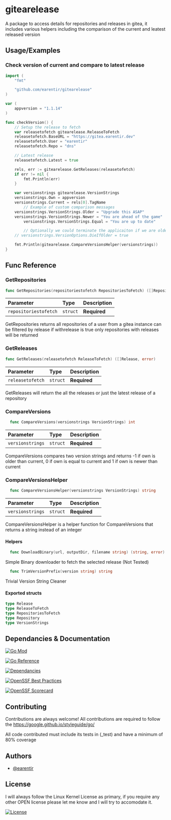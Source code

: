 # gitearelease

A package to access details for repositories and releases in gitea, it includes various helpers including the comparison of the current and leatest released version

## Usage/Examples

### Check version of current and compare to latest release
```go
import (
	"fmt"

	"github.com/earentir/gitearelease"
)

var (
	appversion = "1.1.14"
)

func checkVersion() {
	// Setup the release to fetch
	var releasetofetch gitearelease.ReleaseToFetch
	releasetofetch.BaseURL = "https://gitea.earentir.dev"
	releasetofetch.User = "earentir"
	releasetofetch.Repo = "dns"

	// Latest release
	releasetofetch.Latest = true

	rels, err := gitearelease.GetReleases(releasetofetch)
	if err != nil {
		fmt.Println(err)
	}

	var versionstrings gitearelease.VersionStrings
	versionstrings.Own = appversion
	versionstrings.Current = rels[0].TagName
        // Example of custom comparison messages
	versionstrings.VersionStrings.Older = "Upgrade this ASAP"
	versionstrings.VersionStrings.Newer = "You are ahead of the game"
        versionstrings.VersionStrings.Equal = "You are up to date"

        // Optionally we could terminate the applicaiton if we are older than latest release
	// versionstrings.VersionOptions.DieIfOlder = true

	fmt.Println(gitearelease.CompareVersionsHelper(versionstrings))
}
```


## Func Reference

### GetRepositories
```go
func GetRepositories(repositoriestofetch RepositoriesToFetch) ([]Repository, error)
```
| Parameter | Type     | Description                |
| :-------- | :------- | :------------------------- |
| `repositoriestofetch` | `struct` | **Required**  |

GetRepositories returns all repositories of a user from a gitea instance can be filtered by release if withrelease is true only repositories with releases will be returned

### GetReleases
```go
func GetReleases(releasetofetch ReleaseToFetch) ([]Release, error)
```

| Parameter | Type     | Description                |
| :-------- | :------- | :------------------------- |
| `releasetofetch` | `struct` | **Required**  |

GetReleases will return the all the releases or just the latest release of a repository

### CompareVersions
```go
  func CompareVersions(versionstrings VersionStrings) int
```

| Parameter | Type     | Description                |
| :-------- | :------- | :------------------------- |
| `versionstrings` | `struct` | **Required**  |

CompareVersions compares two version strings and returns  -1 if own is older than current, 0 if own is equal to current and 1 if own is newer than current

### CompareVersionsHelper
```go
  func CompareVersionsHelper(versionstrings VersionStrings) string
```

| Parameter | Type  | Description   |
| :-------- | :----- | :----------- |
| `versionstrings`  | `struct` | **Required** |

CompareVersionsHelper is a helper function for CompareVersions that returns a string instead of an integer

#### Helpers
```go
  func DownloadBinary(url, outputDir, filename string) (string, error)
```
Simple Binary downloader to fetch the selected release (Not Tested)

```go
  func TrimVersionPrefix(version string) string
```
Trivial Version String Cleaner


#### Exported structs
```go
type Release
type ReleaseToFetch
type RepositoriesToFetch
type Repository
type VersionStrings
```
## Dependancies & Documentation
[![Go Mod](https://img.shields.io/github/go-mod/go-version/earentir/gitearelease)]()

[![Go Reference](https://pkg.go.dev/badge/github.com/earentir/gitearelease.svg)](https://pkg.go.dev/github.com/earentir/gitearelease)

[![Dependancies](https://img.shields.io/librariesio/github/earentir/gitearelease)]()

[![OpenSSF Best Practices](https://www.bestpractices.dev/projects/8581/badge)](https://www.bestpractices.dev/projects/8581)

[![OpenSSF Scorecard](https://api.securityscorecards.dev/projects/github.com/earentir/gitearelease/badge)](https://securityscorecards.dev/viewer/?uri=github.com/earentir/gitearelease)


## Contributing

Contributions are always welcome!
All contributions are required to follow the https://google.github.io/styleguide/go/

All code contributed must include its tests in (_test) and have a minimum of 80% coverage

## Authors

- [@earentir](https://www.github.com/earentir)


## License

I will always follow the Linux Kernel License as primary, if you require any other OPEN license please let me know and I will try to accomodate it.

[![License](https://img.shields.io/github/license/earentir/gitearelease)](https://opensource.org/license/gpl-2-0)
